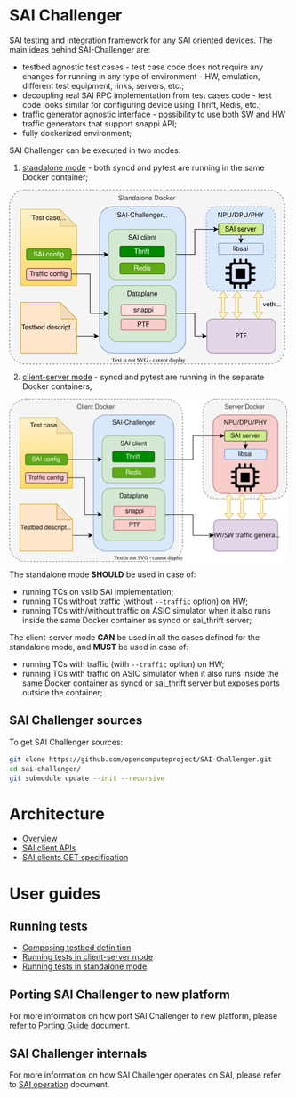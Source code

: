 # SAI Challenger
SAI testing and integration framework for any SAI oriented devices. The main ideas behind SAI-Challenger are:
- testbed agnostic test cases - test case code does not require any changes for running in any type of environment - HW, emulation, different test equipment, links, servers, etc.;
- decoupling real SAI RPC implementation from test cases code - test code looks similar for configuring device using Thrift, Redis, etc.;
- traffic generator agnostic interface - possibility to use both SW and HW traffic generators that support snappi API;
- fully dockerized environment;


SAI Challenger can be executed in two modes:
1. [standalone mode](docs/standalone_mode.md) - both syncd and pytest are running in the same Docker container;

<a href="url"><img src="img/sai-challenger-sm.svg" align="center" width="500" ></a>

2. [client-server mode](docs/client_server_mode.md) - syncd and pytest are running in the separate Docker containers;

<a href="url"><img src="img/sai-challenger-cs.svg" align="center" width="500" ></a>

The standalone mode **SHOULD** be used in case of:
- running TCs on vslib SAI implementation;
- running TCs without traffic (without `--traffic` option) on HW;
- running TCs with/without traffic on ASIC simulator when it also runs inside the same Docker container as syncd or sai_thrift server;

The client-server mode **CAN** be used in all the cases defined for the standalone mode, and **MUST** be used in case of:
- running TCs with traffic (with `--traffic` option) on HW;
- running TCs with traffic on ASIC simulator when it also runs inside the same Docker container as syncd or sai_thrift server but exposes ports outside the container;

## SAI Challenger sources

To get SAI Challenger sources:
```sh
git clone https://github.com/opencomputeproject/SAI-Challenger.git
cd sai-challenger/
git submodule update --init --recursive
```

# Architecture

- [Overview](./docs/architecture.md)
- [SAI client APIs](./docs/sai_clients.md)
- [SAI clients GET specification](./docs/client_attrs_spec.md)

# User guides

## Running tests

- [Composing testbed definition](./docs/testbed_definition.md)
- [Running tests in client-server mode](./docs/client_server_mode.md)
- [Running tests in standalone mode](./docs/standalone_mode.md).

## Porting SAI Challenger to new platform

For more information on how port SAI Challenger to new platform, please refer to [Porting Guide](docs/porting_guide.md) document.

## SAI Challenger internals

For more information on how SAI Challenger operates on SAI, please refer to [SAI operation](docs/sai_operation.md) document.

